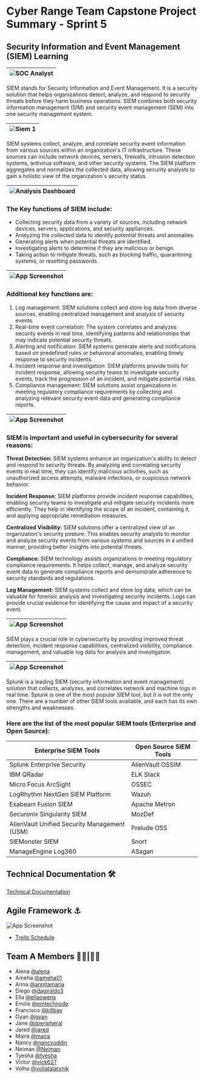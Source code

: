 # Cyber Range Team Capstone Project Summary - Sprint 5

## Security Information and Event Management (SIEM) Learning 



| ![SOC Analyst](https://drive.google.com/uc?export=view&id=1kTIIRrMuf28PiIC4JrzIzh5L95bdDcaE)   |
| ----------------------- |

SIEM stands for Security Information and Event Management. It is a security solution that helps organizations detect, analyze, and respond to security threats before they harm business operations. SIEM combines both security information management (SIM) and security event management (SEM) into one security management system. 




| ![Siem 1](https://drive.google.com/uc?export=view&id=1-9ax9BYlPEiK0mPzLbdMkOCHYYxny-r5)  |
| ----------------------- |



SIEM systems collect, analyze, and correlate security event information from various sources within an organization's IT infrastructure. These sources can include network devices, servers, firewalls, intrusion detection systems, antivirus software, and other security systems. The SIEM platform aggregates and normalizes the collected data, allowing security analysts to gain a holistic view of the organization's security status. 



| ![Analysis Dashboard](https://drive.google.com/uc?export=view&id=1r_aR6a6cGm6LlQ0BS30lwtFv4ldr0KrC)  |
| ----------------------- |



### The Key functions of SIEM include:

- Collecting security data from a variety of sources, including network devices, servers, applications, and security appliances.
- Analyzing the collected data to identify potential threats and anomalies.
- Generating alerts when potential threats are identified.
- Investigating alerts to determine if they are malicious or benign.
- Taking action to mitigate threats, such as blocking traffic, quarantining systems, or resetting passwords.


| ![App Screenshot](https://drive.google.com/uc?export=view&id=1L3sFwPqllcZ-VVrh0yXYh9cpqzLyGHBC)  |
| ----------------------- | 


### Additional key functions are:
1. Log management: SIEM solutions collect and store log data from diverse sources, enabling centralized management and analysis of security events.
2. Real-time event correlation: The system correlates and analyzes security events in real time, identifying patterns and relationships that may indicate potential security threats.
3. Alerting and notification: SIEM systems generate alerts and notifications based on predefined rules or behavioral anomalies, enabling timely response to security incidents.
4. Incident response and investigation: SIEM platforms provide tools for incident response, allowing security teams to investigate security events, track the progression of an incident, and mitigate potential risks.
5. Compliance management: SIEM solutions assist organizations in meeting regulatory compliance requirements by collecting and analyzing relevant security event data and generating compliance reports.



| ![App Screenshot](https://drive.google.com/uc?export=view&id=1GEoW-tPaDUYdvnFZKK3yoal4QvrBYt3I)  |
| ----------------------- | 



### SIEM is important and useful in cybersecurity for several reasons:
**Threat Detection:** SIEM systems enhance an organization's ability to detect and respond to security threats. By analyzing and correlating security events in real time, they can identify malicious activities, such as unauthorized access attempts, malware infections, or suspicious network behavior.

**Incident Response:** SIEM platforms provide incident response capabilities, enabling security teams to investigate and mitigate security incidents more efficiently. They help in identifying the scope of an incident, containing it, and applying appropriate remediation measures.

**Centralized Visibility:** SIEM solutions offer a centralized view of an organization's security posture. This enables security analysts to monitor and analyze security events from various systems and sources in a unified manner, providing better insights into potential threats.

**Compliance:** SIEM technology assists organizations in meeting regulatory compliance requirements. It helps collect, manage, and analyze security event data to generate compliance reports and demonstrate adherence to security standards and regulations.
 
 **Log Management:** SIEM systems collect and store log data, which can be valuable for forensic analysis and investigating security incidents. Logs can provide crucial evidence for identifying the cause and impact of a security event.



| ![App Screenshot](https://drive.google.com/uc?export=view&id=1imaD7Nf4eR60mJVC4MspMqVwGYCn0uVP)  |
| ----------------------- | 


SIEM plays a crucial role in cybersecurity by providing improved threat detection, incident response capabilities, centralized visibility, compliance management, and valuable log data for analysis and investigation. 


| ![App Screenshot](https://drive.google.com/uc?export=view&id=181V7na3khVUcMZ0gn-0lETCSWr8WHo5b)  |
| ----------------------- |  

Splunk is a leading SIEM (security information and event management) solution that collects, analyzes, and correlates network and machine logs in real time. 
Splunk is one of the most popular SIEM tool, but it is not the only one. There are a number of other SIEM tools available, and each has its own strengths and weaknesses.

### Here are the list of the most popular SIEM tools (Enterprise and Open Source): 

| Enterprise SIEM Tools  | Open Source SIEM Tools |
| ------------- | -------------- |
| Splunk Enterprise Security  | 	AlienVault OSSIM  |
| IBM QRadar  | ELK Stack  |
| Micro Focus ArcSight  | 	OSSEC  |
| LogRhythm NextGen SIEM Platform  | Wazuh  |
| Exabeam Fusion SIEM  | 	Apache Metron  |
| Securonix Singularity SIEM  | MozDef  |
| AlienVault Unified Security Management (USM)  | 	Prelude OSS  |
| SIEMonster SIEM  | Snort  |
| ManageEngine Log360  | 	ASagan  |




## Technical Documentation 🛠 

[Technical Documentation](https://docs.google.com/document/d/1dEt010KAPSTOcSzrZFoXH3yVfqiua8XfQ9uxhl7OWpwU/edit?usp=share_link)



## Agile Framework ⚓ 

![App Screenshot](https://drive.google.com/uc?export=view&id=1UZ2ub6Mt6ahBHGO8412nd-HqowT7NnA-)


- [Trello Schedule](https://drive.google.com/file/d/1Gdm3-zY-ZLdxohawuOLpexN5H7efZlep_/view?usp=share_link)

## Team A Members 👩‍💻|👨‍💻
- Alena [@alena](https://www.github.com/)
- Ameha [@ameha01](https://github.com/orgs/cybertrainingrange/people/ameha01)
- Anna [@annitamaria](https://github.com/orgs/cybertrainingrange/people/ANNITAMARIA)
- Diego [@dagiraldo3](https://github.com/orgs/cybertrainingrange/people/dagiraldo3)
- Ella [@ellaowens](https://github.com/ellaowens)
- Emilie [@emtechnode](https://github.com/emtechnode)
- Francisco [@killbay](https://github.com/orgs/cybertrainingrange/people/killbay)
- Gyan [@gyan](https://www.github.com/octokatherine)
- Jane [@jjperipheral](https://github.com/jjperipheral)
- Jared [@jared](https://www.github.com/)
- Maira [@maira](https://www.github.com/)
- Nancy [@nancyuddin](https://github.com/nancyuddin)
- Neiman [@Neiman](https://github.com/orgs/cybertrainingrange/people/bull-in-the-heather)
- Tyesha [@tyesha](https://www.github.com/)
- Victor [@vick627](https://github.com/orgs/cybertrainingrange/people/vick627)
- Volha [@voliatalatynik](https://github.com/orgs/cybertrainingrange/people/voliatalatynik)

